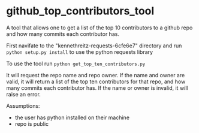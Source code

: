 # github_top_contributors_tool
A tool that allows one to get a list of the top 10 contributors to a github repo and how many commits each contributor has.

First navifate to the "kennethreitz-requests-6cfe6e7" directory and run `python setup.py install` to use the python requests library

To use the tool run `python get_top_ten_contributors.py`

It will request the repo name and repo owner. If the name and owner are valid, it will return a list of the top ten contributors for that repo, and how many commits each contributor has. If the name or owner is invalid, it will raise an error.

Assumptions:
- the user has python installed on their machine
- repo is public
